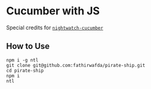 # Cucumber with JS
Special credits for [`nightwatch-cucumber`](https://github.com/mucsi96/nightwatch-cucumber)
## How to Use



```
npm i -g ntl
git clone git@github.com:fathirwafda/pirate-ship.git
cd pirate-ship
npm i
ntl
```
